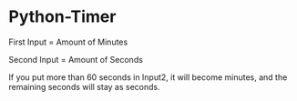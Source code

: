 # Python-Timer
First Input = Amount of Minutes

Second Input = Amount of Seconds

If you put more than 60 seconds in Input2, it will become minutes, and the remaining seconds will stay as seconds.
